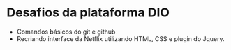 # Desafios da plataforma DIO
- Comandos básicos do git e github
- Recriando interface da Netflix utilizando HTML, CSS e plugin do Jquery.
